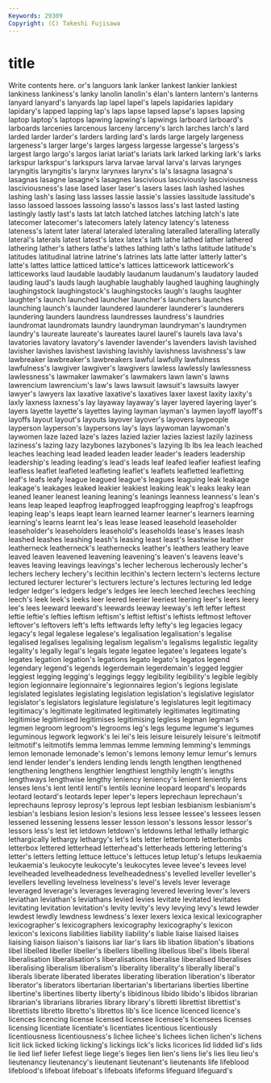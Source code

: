 ```yaml
---
Keywords: 29309 
Copyright: (C) Takeshi Fujisawa
---
```


# title

Write contents here.
or's languors lank lanker lankest
lankier lankiest lankiness lankiness's lanky lanolin lanolin's élan's lantern lantern's
lanterns lanyard lanyard's lanyards lap lapel lapel's lapels lapidaries lapidary
lapidary's lapped lapping lap's laps lapse lapsed lapse's lapses lapsing
laptop laptop's laptops lapwing lapwing's lapwings larboard larboard's larboards larcenies
larcenous larceny larceny's larch larches larch's lard larded larder larder's
larders larding lard's lards large largely largeness largeness's larger large's
larges largess largesse largesse's largess's largest largo largo's largos lariat
lariat's lariats lark larked larking lark's larks larkspur larkspur's larkspurs
larva larvae larval larva's larvas larynges laryngitis laryngitis's larynx larynxes
larynx's la's lasagna lasagna's lasagnas lasagne lasagne's lasagnes lascivious lasciviously
lasciviousness lasciviousness's lase lased laser laser's lasers lases lash lashed
lashes lashing lash's lasing lass lasses lassie lassie's lassies lassitude
lassitude's lasso lassoed lassoes lassoing lasso's lassos lass's last lasted
lasting lastingly lastly last's lasts lat latch latched latches latching
latch's late latecomer latecomer's latecomers lately latency latency's lateness lateness's
latent later lateral lateraled lateraling lateralled lateralling laterally lateral's laterals
latest latest's latex latex's lath lathe lathed lather lathered lathering
lather's lathers lathe's lathes lathing lath's laths latitude latitude's latitudes
latitudinal latrine latrine's latrines lats latte latter latterly latter's latte's
lattes lattice latticed lattice's lattices latticework latticework's latticeworks laud laudable
laudably laudanum laudanum's laudatory lauded lauding laud's lauds laugh laughable
laughably laughed laughing laughingly laughingstock laughingstock's laughingstocks laugh's laughs laughter
laughter's launch launched launcher launcher's launchers launches launching launch's launder
laundered launderer launderer's launderers laundering launders laundress laundresses laundress's laundries
laundromat laundromats laundry laundryman laundryman's laundrymen laundry's laureate laureate's laureates
laurel laurel's laurels lava lava's lavatories lavatory lavatory's lavender lavender's
lavenders lavish lavished lavisher lavishes lavishest lavishing lavishly lavishness lavishness's
law lawbreaker lawbreaker's lawbreakers lawful lawfully lawfulness lawfulness's lawgiver lawgiver's
lawgivers lawless lawlessly lawlessness lawlessness's lawmaker lawmaker's lawmakers lawn lawn's
lawns lawrencium lawrencium's law's laws lawsuit lawsuit's lawsuits lawyer lawyer's
lawyers lax laxative laxative's laxatives laxer laxest laxity laxity's laxly
laxness laxness's lay layaway layaway's layer layered layering layer's layers
layette layette's layettes laying layman layman's laymen layoff layoff's layoffs
layout layout's layouts layover layover's layovers laypeople layperson layperson's laypersons
lay's lays laywoman laywoman's laywomen laze lazed laze's lazes lazied
lazier lazies laziest lazily laziness laziness's lazing lazy lazybones lazybones's
lazying lb lbs lea leach leached leaches leaching lead leaded
leaden leader leader's leaders leadership leadership's leading leading's lead's leads
leaf leafed leafier leafiest leafing leafless leaflet leafleted leafleting leaflet's
leaflets leafletted leafletting leaf's leafs leafy league leagued league's leagues
leaguing leak leakage leakage's leakages leaked leakier leakiest leaking leak's
leaks leaky lean leaned leaner leanest leaning leaning's leanings leanness
leanness's lean's leans leap leaped leapfrog leapfrogged leapfrogging leapfrog's leapfrogs
leaping leap's leaps leapt learn learned learner learner's learners learning
learning's learns learnt lea's leas lease leased leasehold leaseholder leaseholder's
leaseholders leasehold's leaseholds lease's leases leash leashed leashes leashing leash's
leasing least least's leastwise leather leatherneck leatherneck's leathernecks leather's leathers
leathery leave leaved leaven leavened leavening leavening's leaven's leavens leave's
leaves leaving leavings leavings's lecher lecherous lecherously lecher's lechers lechery
lechery's lecithin lecithin's lectern lectern's lecterns lecture lectured lecturer lecturer's
lecturers lecture's lectures lecturing led ledge ledger ledger's ledgers ledge's
ledges lee leech leeched leeches leeching leech's leek leek's leeks
leer leered leerier leeriest leering leer's leers leery lee's lees
leeward leeward's leewards leeway leeway's left lefter leftest leftie leftie's
lefties leftism leftism's leftist leftist's leftists leftmost leftover leftover's leftovers
left's lefts leftwards lefty lefty's leg legacies legacy legacy's legal
legalese legalese's legalisation legalisation's legalise legalised legalises legalising legalism legalism's
legalisms legalistic legality legality's legally legal's legals legate legatee legatee's
legatees legate's legates legation legation's legations legato legato's legatos legend
legendary legend's legends legerdemain legerdemain's legged leggier leggiest legging legging's
leggings leggy legibility legibility's legible legibly legion legionnaire legionnaire's legionnaires
legion's legions legislate legislated legislates legislating legislation legislation's legislative legislator
legislator's legislators legislature legislature's legislatures legit legitimacy legitimacy's legitimate legitimated
legitimately legitimates legitimating legitimise legitimised legitimises legitimising legless legman legman's
legmen legroom legroom's legrooms leg's legs legume legume's legumes leguminous
legwork legwork's lei lei's leis leisure leisurely leisure's leitmotif leitmotif's
leitmotifs lemma lemmas lemme lemming lemming's lemmings lemon lemonade lemonade's
lemon's lemons lemony lemur lemur's lemurs lend lender lender's lenders
lending lends length lengthen lengthened lengthening lengthens lengthier lengthiest lengthily
length's lengths lengthways lengthwise lengthy leniency leniency's lenient leniently lens
lenses lens's lent lentil lentil's lentils leonine leopard leopard's leopards
leotard leotard's leotards leper leper's lepers leprechaun leprechaun's leprechauns leprosy
leprosy's leprous lept lesbian lesbianism lesbianism's lesbian's lesbians lesion lesion's
lesions less lessee lessee's lessees lessen lessened lessening lessens lesser
lesson lesson's lessons lessor lessor's lessors less's lest let letdown
letdown's letdowns lethal lethally lethargic lethargically lethargy lethargy's let's lets
letter letterbomb letterbombs letterbox lettered letterhead letterhead's letterheads lettering lettering's
letter's letters letting lettuce lettuce's lettuces letup letup's letups leukaemia
leukaemia's leukocyte leukocyte's leukocytes levee levee's levees level levelheaded levelheadedness
levelheadedness's levelled leveller leveller's levellers levelling levelness levelness's level's levels
lever leverage leveraged leverage's leverages leveraging levered levering lever's levers
leviathan leviathan's leviathans levied levies levitate levitated levitates levitating levitation
levitation's levity levity's levy levying levy's lewd lewder lewdest lewdly
lewdness lewdness's lexer lexers lexica lexical lexicographer lexicographer's lexicographers lexicography
lexicography's lexicon lexicon's lexicons liabilities liability liability's liable liaise liaised
liaises liaising liaison liaison's liaisons liar liar's liars lib libation
libation's libations libel libelled libeller libeller's libellers libelling libellous libel's
libels liberal liberalisation liberalisation's liberalisations liberalise liberalised liberalises liberalising liberalism
liberalism's liberality liberality's liberally liberal's liberals liberate liberated liberates liberating
liberation liberation's liberator liberator's liberators libertarian libertarian's libertarians liberties libertine
libertine's libertines liberty liberty's libidinous libido libido's libidos librarian librarian's
librarians libraries library library's libretti librettist librettist's librettists libretto libretto's
librettos lib's lice licence licenced licence's licences licencing license licensed
licensee licensee's licensees licenses licensing licentiate licentiate's licentiates licentious licentiously
licentiousness licentiousness's lichee lichee's lichees lichen lichen's lichens licit lick
licked licking licking's lickings lick's licks licorices lid lidded lid's
lids lie lied lief liefer liefest liege liege's lieges lien
lien's liens lie's lies lieu lieu's lieutenancy lieutenancy's lieutenant lieutenant's
lieutenants life lifeblood lifeblood's lifeboat lifeboat's lifeboats lifeforms lifeguard lifeguard's
